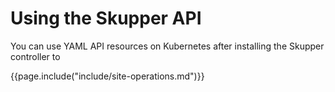# Using the Skupper API

You can use YAML API resources on Kubernetes after installing the
Skupper controller to

{{page.include("include/site-operations.md")}}
